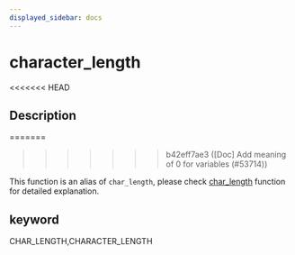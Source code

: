 ```yaml
---
displayed_sidebar: docs
---
```


# character_length

<<<<<<< HEAD
## Description
=======

>>>>>>> b42eff7ae3 ([Doc] Add meaning of 0 for variables (#53714))

This function is an alias of `char_length`, please check [char_length](./char_length.md) function for detailed explanation.

## keyword

CHAR_LENGTH,CHARACTER_LENGTH
